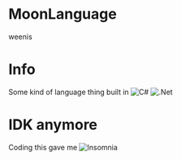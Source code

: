 # MoonLanguage
weenis

# Info
Some kind of language thing built in ![C#](https://img.shields.io/badge/c%23-%23239120.svg?style=for-the-badge&logo=c-sharp&logoColor=white) ![.Net](https://img.shields.io/badge/.NET-5C2D91?style=for-the-badge&logo=.net&logoColor=white)

# IDK anymore

Coding this gave me ![Insomnia](https://img.shields.io/badge/Insomnia-black?style=for-the-badge&logo=insomnia&logoColor=5849BE)
